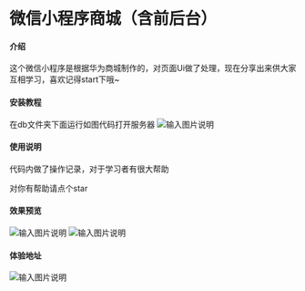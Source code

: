 # 微信小程序商城（含前后台）

#### 介绍
这个微信小程序是根据华为商城制作的，对页面Ui做了处理，现在分享出来供大家互相学习，喜欢记得start下哦~
#### 安装教程
在db文件夹下面运行如图代码打开服务器
![输入图片说明](https://foruda.gitee.com/images/1675227599717170879/4ae92d17_10746571.jpeg)
#### 使用说明

代码内做了操作记录，对于学习者有很大帮助

对你有帮助请点个star

#### 效果预览
![输入图片说明](https://gitee.com/fqrhello_world/huaWeiStore/raw/master/huaWeiStore/images/1.jpg)
![输入图片说明](https://gitee.com/fqrhello_world/huaWeiStore/raw/master/huaWeiStore/images/2.jpg)
#### 体验地址
![输入图片说明](https://gitee.com/fqrhello_world/de-watermark/raw/master/gh_697101a8e05a_344.jpg)
